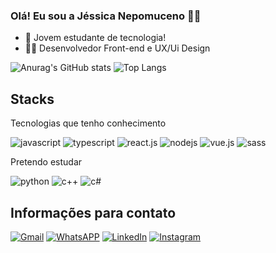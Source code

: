 ### Olá! Eu sou a Jéssica Nepomuceno 👋🏼

- 🌱 Jovem estudante de tecnologia!
- 👨‍💻 Desenvolvedor Front-end e UX/Ui Design

![Anurag's GitHub stats](https://github-readme-stats.vercel.app/api?username=jessicanepo&show_icons=true&theme=radical) ![Top Langs](https://github-readme-stats.vercel.app/api/top-langs/?username=jessicanepo&layout=compact&theme=radical)

## Stacks 

Tecnologias que tenho conhecimento
<div style="">
  <img alt="javascript" src="https://img.shields.io/badge/JavaScript-F7DF1E?style=for-the-badge&logo=javascript&logoColor=black" />
  <img alt="typescript" src="https://img.shields.io/badge/TypeScript-007ACC?style=for-the-badge&logo=typescript&logoColor=white" />
  <img alt="react.js" src="https://img.shields.io/badge/React-20232A?style=for-the-badge&logo=react&logoColor=61DAFB" />
  <img alt="nodejs" src="https://img.shields.io/badge/Node.js-43853D?style=for-the-badge&logo=node.js&logoColor=white" />
  <img alt="vue.js" src="https://img.shields.io/badge/vue.js-%234FC08D.svg?style=for-the-badge&logo=vue.js&logoColor=white" />
  <img alt="sass" src="https://img.shields.io/badge/sass-%23CC6699.svg?style=for-the-badge&logo=sass&logoColor=white" />
</div>

Pretendo estudar
<div style="">
  <img alt="python" src="https://img.shields.io/badge/python-3670A0?style=for-the-badge&logo=python&logoColor=ffdd54" />
  <img alt="c++" src="https://img.shields.io/badge/c++-%2300599C.svg?style=for-the-badge&logo=c%2B%2B&logoColor=white" />
  <img alt="c#" src="https://img.shields.io/badge/c%23-%23239120.svg?style=for-the-badge&logo=csharp&logoColor=white" />
</div>

## Informações para contato

[![Gmail](https://img.shields.io/badge/Gmail-D14836?style=for-the-badge&logo=gmail&logoColor=white)](mailto:jessicaneposimo@gmail.com)
[![WhatsAPP](https://img.shields.io/badge/WhatsApp-25D366?style=for-the-badge&logo=whatsapp&logoColor=white)](https://wa.me/+5527996571637)
[![LinkedIn](https://img.shields.io/badge/linkedin-%230077B5.svg?style=for-the-badge&logo=linkedin&logoColor=white)](https://www.linkedin.com/in/nepojessica/)
[![Instagram](https://img.shields.io/badge/Instagram-E4405F?style=for-the-badge&logo=instagram&logoColor=white)](https://www.instagram.com/uxjess_/)

